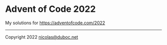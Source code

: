 # Advent of Code 2022

My solutions for https://adventofcode.com/2022

---
Copyright 2022 nicolas@duboc.net

